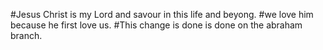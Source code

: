 #Jesus Christ is my Lord and savour in this life and beyong.
#we love him because he first love us.
#This change is done is done on the abraham branch.